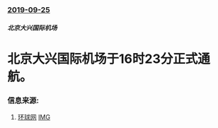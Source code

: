 ### [2019-09-25](/news/2019/09/25/index.md)

##### 北京大兴国际机场
# 北京大兴国际机场于16时23分正式通航。 




### 信息来源:

1. [环球网](https://news.sina.com.cn/zx/2019-09-25/doc-iicezueu8319010.shtml) [IMG](http://wx4.sinaimg.cn/large/6486a91aly1g7bud08dbgj20j60j6myw.jpg)
